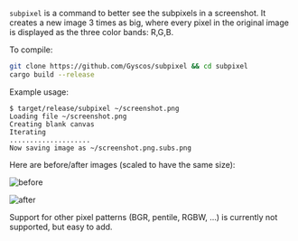 `subpixel` is a command to better see the subpixels in a screenshot. It creates a new image 3 times as big, where every pixel in the original image is displayed as the three color bands: R,G,B.

To compile:

```bash
git clone https://github.com/Gyscos/subpixel && cd subpixel
cargo build --release
```

Example usage:
```
$ target/release/subpixel ~/screenshot.png
Loading file ~/screenshot.png
Creating blank canvas
Iterating
....................
Now saving image as ~/screenshot.png.subs.png
```

Here are before/after images (scaled to have the same size):

![before](https://raw.github.com/Gyscos/subpixel/master/doc/before.png)

![after](https://raw.github.com/Gyscos/subpixel/master/doc/after.png)


Support for other pixel patterns (BGR, pentile, RGBW, ...) is currently not supported, but easy to add.
